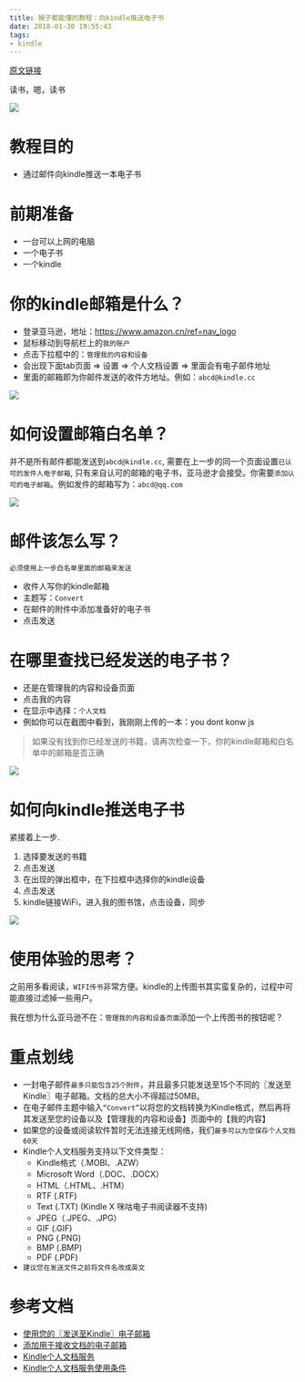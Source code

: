 ```yaml
---
title: 猴子都能懂的教程：向kindle推送电子书
date: 2018-01-30 19:55:43
tags:
- kindle
---
```


[原文链接](https://wdd.js.org/2018/01/30/send-book-to-kindle/)

读书，嗯，读书

![](http://p3alsaatj.bkt.clouddn.com/20180130205840_hPSDa6_Jietu20180130-205818.jpeg)

# 教程目的
- 通过邮件向kindle推送一本电子书

# 前期准备
- 一台可以上网的电脑
- 一个电子书
- 一个kindle

# 你的kindle邮箱是什么？
- 登录亚马逊，地址：https://www.amazon.cn/ref=nav_logo
- 鼠标移动到导航栏上的`我的账户`
- 点击下拉框中的：`管理我的内容和设备`
- 会出现下面tab页面 => 设置 => 个人文档设置 => 里面会有电子邮件地址
- 里面的邮箱即为你邮件发送的收件方地址。例如：`abcd@kindle.cc`

![](http://p3alsaatj.bkt.clouddn.com/20180130201119_fDv8Lt_Jietu20180130-200631.jpeg)

# 如何设置邮箱白名单？

并不是所有邮件都能发送到`abcd@kindle.cc`, 需要在上一步的同一个页面设置`已认可的发件人电子邮箱`, 只有来自认可的邮箱的电子书，亚马逊才会接受。你需要`添加认可的电子邮箱`。例如发件的邮箱写为：`abcd@qq.com`

![](http://p3alsaatj.bkt.clouddn.com/20180130202003_gH5BoP_Screenshot.jpeg)


# 邮件该怎么写？

`必须使用上一步白名单里面的邮箱来发送`

- 收件人写你的kindle邮箱
- 主题写：`Convert`
- 在邮件的附件中添加准备好的电子书
- 点击发送

# 在哪里查找已经发送的电子书？
- 还是在管理我的内容和设备页面
- 点击我的内容
- 在显示中选择：`个人文档`
- 例如你可以在截图中看到，我刚刚上传的一本：you dont konw js

> 如果没有找到你已经发送的书籍，请再次检查一下，你的kindle邮箱和白名单中的邮箱是否正确

![](http://p3alsaatj.bkt.clouddn.com/20180130202558_bYkctZ_Jietu20180130-202546.jpeg)

# 如何向kindle推送电子书

紧接着上一步.
1. 选择要发送的书籍
2. 点击发送
3. 在出现的弹出框中，在下拉框中选择你的kindle设备
4. 点击发送
5. kindle链接WiFi，进入我的图书馆，点击设备，同步

![](http://p3alsaatj.bkt.clouddn.com/20180130203158_8z8IlQ_Jietu20180130-203143.jpeg)

# 使用体验的思考？
之前用多看阅读，`WIFI传书`非常方便。kindle的上传图书其实蛮复杂的，过程中可能直接过滤掉一些用户。

我在想为什么亚马逊不在：`管理我的内容和设备页面`添加一个上传图书的按钮呢？

# 重点划线
- 一封电子邮件`最多只能包含25个附件`，并且最多只能发送至15个不同的〖发送至Kindle〗电子邮箱。文档的总大小不得超过50MB。
- 在电子邮件主题中输入`“Convert”`以将您的文档转换为Kindle格式，然后再将其发送至您的设备以及【管理我的内容和设备】页面中的【我的内容】
- 如果您的设备或阅读软件暂时无法连接无线网络，我们`最多可以为您保存个人文档60天`
- Kindle个人文档服务支持以下文件类型：
  - Kindle格式（.MOBI、.AZW）
  - Microsoft Word（.DOC、.DOCX）
  - HTML（.HTML、.HTM）
  - RTF (.RTF)
  - Text (.TXT) (Kindle X 咪咕电子书阅读器不支持)
  - JPEG（.JPEG、.JPG）
  - GIF (.GIF)
  - PNG (.PNG)
  - BMP (.BMP)
  - PDF (.PDF)
-  `建议您在发送文件之前将文件名改成英文`



# 参考文档
- [使用您的〖发送至Kindle〗电子邮箱](https://www.amazon.cn/gp/help/customer/display.html?nodeId=201974220)
- [添加用于接收文档的电子邮箱](https://www.amazon.cn/gp/help/customer/display.html?nodeId=201974240)
- [Kindle个人文档服务](https://www.amazon.cn/gp/help/customer/display.html?nodeId=200767340)
- [Kindle个人文档服务使用条件](https://www.amazon.cn/gp/help/customer/display.html?nodeId=201124320)


